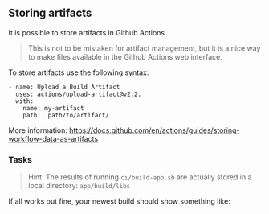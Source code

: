 ## Storing artifacts 
It is possible to store artifacts in Github Actions

> This is not to be mistaken for artifact management, but it is a nice way to make files available in the Github Actions web interface.

To store artifacts use the following syntax:

```
- name: Upload a Build Artifact
  uses: actions/upload-artifact@v2.2.
  with: 
    name: my-artifact
    path:  path/to/artifact/

```

More information: https://docs.github.com/en/actions/guides/storing-workflow-data-as-artifacts

### Tasks 

> Hint: The results of running `ci/build-app.sh` are actually stored in a local directory: `app/build/libs`

If all works out fine, your newest build should show something like:
